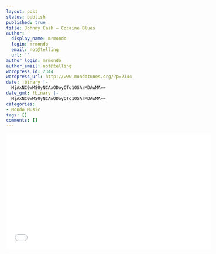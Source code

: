 ```yaml
---
layout: post
status: publish
published: true
title: Johnny Cash – Cocaine Blues
author:
  display_name: mrmondo
  login: mrmondo
  email: not@telling
  url: ''
author_login: mrmondo
author_email: not@telling
wordpress_id: 2344
wordpress_url: http://www.mondotunes.org/?p=2344
date: !binary |-
  MjAxNC0wMS0yNCAxODoyOTo1OSArMDAwMA==
date_gmt: !binary |-
  MjAxNC0wMS0yNCAwODoyOTo1OSArMDAwMA==
categories:
- Mondo Music
tags: []
comments: []
---
```

<iframe width="560" height="315" src="//www.youtube.com/embed/svoGMzUoT30" frameborder="0"> </iframe>
